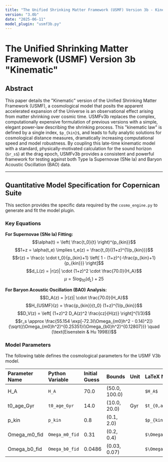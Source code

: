 ```yaml
---
title: "The Unified Shrinking Matter Framework (USMF) Version 3b - Kinematic"
version: "3.0b"
date: "2025-06-11"
model_plugin: "usmf3b.py"
---
```


# The Unified Shrinking Matter Framework (USMF) Version 3b "Kinematic"

## Abstract

This paper details the "Kinematic" version of the Unified Shrinking Matter Framework (USMF), a cosmological model that posits the apparent accelerated expansion of the Universe is an observational effect arising from matter shrinking over cosmic time. USMFv3b replaces the complex, computationally expensive formulation of previous versions with a simple, elegant power-law describing the shrinking process. This "kinematic law" is defined by a single index, `$p_{kin}$`, and leads to fully analytic solutions for cosmological distance measures, dramatically increasing computational speed and model robustness. By coupling this late-time kinematic model with a standard, physically-motivated calculation for the sound horizon (`$r_s$`) at the drag epoch, USMFv3b provides a consistent and powerful framework for testing against both Type Ia Supernovae (SNe Ia) and Baryon Acoustic Oscillation (BAO) data.

---

## Quantitative Model Specification for Copernican Suite

This section provides the specific data required by the `cosmo_engine.py` to generate and fit the model plugin.

### Key Equations

**For Supernovae (SNe Ia) Fitting:**
$$\alpha(t) = \left( \frac{t_0}{t} \right)^{p_{kin}}$$
$$1+z = \alpha(t_e) \implies t_e(z) = \frac{t_0}{(1+z)^{1/p_{kin}}}$$
$$r(z) = \frac{c \cdot t_0}{p_{kin}+1} \left[ 1 - (1+z)^{-\frac{p_{kin}+1}{p_{kin}}} \right]$$
$$d_L(z) = |r(z)| \cdot (1+z)^2 \cdot \frac{70.0}{H_A}$$
$$\mu = 5 \log_{10}(d_L) + 25$$

**For Baryon Acoustic Oscillation (BAO) Analysis:**
$$D_A(z) = |r(z)| \cdot \frac{70.0}{H_A}$$
$$H_{USMF}(z) = \frac{p_{kin}}{t_0} (1+z)^{1/p_{kin}}$$
$$D_V(z) = \left[ (1+z)^2 D_A(z)^2 \frac{cz}{H(z)} \right]^{1/3}$$
$$r_s \approx \frac{55.154 \exp[-72.3(\Omega_{m0}h^2 - 0.14)^2]}{\sqrt{(\Omega_{m0}h^2)^{0.25351}(\Omega_{b0}h^2)^{0.12807}}} \quad (\text{Eisenstein & Hu 1998})$$


### Model Parameters

The following table defines the cosmological parameters for the USMF V3b model.

| Parameter Name | Python Variable | Initial Guess | Bounds | Unit | LaTeX Name |
| :--- | :--- | :--- | :--- | :--- | :--- |
| H_A | `H_A` | 70.0 | (50.0, 100.0) | | `$H_A$` |
| t0_age_Gyr | `t0_age_Gyr` | 14.0 | (10.0, 20.0) | Gyr | `$t_{0,age}$` |
| p_kin | `p_kin` | 0.8 | (0.1, 2.0) | | `$p_{kin}$` |
| Omega_m0_fid | `Omega_m0_fid` | 0.31 | (0.2, 0.4) | | `$\Omega_{m0,fid}$` |
| Omega_b0_fid | `Omega_b0_fid` | 0.0486| (0.03, 0.07)| | `$\Omega_{b0,fid}$` |